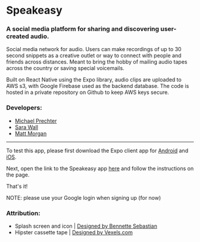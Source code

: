 # Speakeasy
### A social media platform for sharing and discovering user-created audio.

Social media network for audio. Users can make recordings of up to 30 second snippets as a creative outlet or way to connect with people and friends across distances. Meant to bring the hobby of mailing audio tapes across the country or saving special voicemails. 

Built on React Native using the Expo library, audio clips are uploaded to AWS s3, with Google Firebase used as the backend database. The code is hosted in a private repository on Github to keep AWS keys secure. 

### Developers:
- [Michael Prechter](https://github.com/prechter)
- [Sara Wall](https://github.com/swallsy)
- [Matt Morgan](https://github.com/mmorgan6)

---

To test this app, please first download the Expo client app for [Android](https://play.google.com/store/apps/details?id=host.exp.exponent&hl=en) and [iOS](https://itunes.apple.com/us/app/expo-client/id982107779?mt=8).

Next, open the link to the Speakeasy app [here](https://exp.host/@prechter/speakeasy) and follow the instructions on the page.

That's it!

NOTE: please use your Google login when signing up (for now)

### Attribution:
- Splash screen and icon | [Designed by Bennette Sebastian](https://www.bennettesebastian.com/)
- Hipster cassette tape | [Designed by Vexels.com](https://www.vexels.com/vectors/preview/130936/hipster-cassette-tape)
